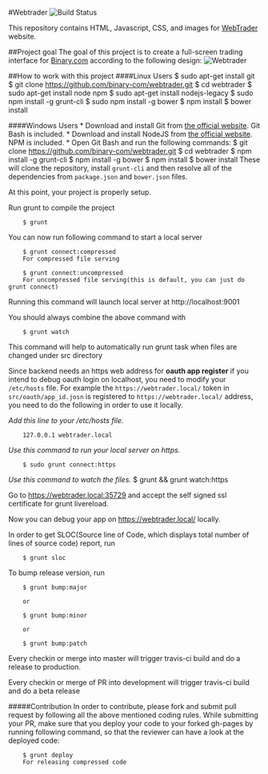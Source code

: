 #Webtrader ![Build Status](https://travis-ci.org/binary-com/webtrader.svg?branch=master)

This repository contains HTML, Javascript, CSS, and images for [WebTrader](http://binary-com.github.io/webtrader) website.

##Project goal
The goal of this project is to create a full-screen trading interface for [Binary.com](https://www.binary.com) according to the following design:
![Webtrader](https://banners.binary.com/misc/webtrader-layout.jpg)

##How to work with this project
####Linux Users
        $ sudo apt-get install git
        $ git clone https://github.com/binary-com/webtrader.git
        $ cd webtrader
        $ sudo apt-get install node npm
        $ sudo apt-get install nodejs-legacy
        $ sudo npm install -g grunt-cli
        $ sudo npm install -g bower
        $ npm install
        $ bower install

####Windows Users
    * Download and install Git from [the official website](https://git-scm.com/download). Git Bash is included.
    * Download and install NodeJS from [the official website](https://www.nodejs.org). NPM is included.
    * Open Git Bash and run the following commands:
        $ git clone https://github.com/binary-com/webtrader.git
        $ cd webtrader
        $ npm install -g grunt-cli
        $ npm install -g bower
        $ npm install
        $ bower install
These will clone the repository, install `grunt-cli` and then resolve all of the dependencies from `package.json` and `bower.json` files.

At this point, your project is properly setup.

Run grunt to compile the project

        $ grunt

You can now run following command to start a local server

        $ grunt connect:compressed
        For compressed file serving

        $ grunt connect:uncompressed
        For uncompressed file serving(this is default, you can just do grunt connect)

Running this command will launch local server at http://localhost:9001

You should always combine the above command with

        $ grunt watch
This command will help to automatically run grunt task when files are changed under src directory

Since backend needs an https web address for **oauth app register** if you intend to debug oauth login on localhost,  you need to modify your `/etc/hosts` file. For example the `https://webtrader.local/` token in `src/oauth/app_id.josn` is registered to `https://webtrader.local/` address, you need to do the following in order to use it locally.

*Add this line to your /etc/hosts file.*
        
        127.0.0.1 webtrader.local
        
*Use this command to run your local server on https.*

        $ sudo grunt connect:https

*Use this command to watch the files.*
        $ grunt && grunt watch:https
        
Go to https://webtrader.local:35729 and accept the self signed ssl certificate for grunt livereload.

Now you can debug your app on https://webtrader.local/ locally.

In order to get SLOC(Source line of Code, which displays total number of lines of source code) report, run

        $ grunt sloc

To bump release version, run

        $ grunt bump:major

        or

        $ grunt bump:minor

        or

        $ grunt bump:patch

Every checkin or merge into master will trigger travis-ci build and do a release to production.

Every checkin or merge of PR into development will trigger travis-ci build and do a beta release

#####Contribution
In order to contribute, please fork and submit pull request by following all the above mentioned coding rules.
While submitting your PR, make sure that you deploy your code to your forked gh-pages by running following command, so that the reviewer can have a look at the deployed code:

        $ grunt deploy
        For releasing compressed code
